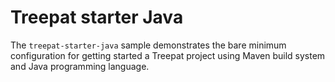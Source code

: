 # Treepat starter Java

The `treepat-starter-java` sample demonstrates the bare minimum configuration for getting started a Treepat project using Maven build system and Java programming language.
